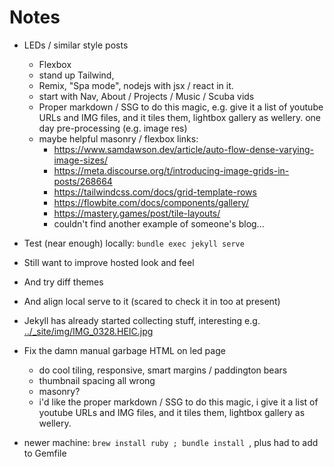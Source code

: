 # Notes

- LEDs / similar style posts
    - Flexbox
    - stand up Tailwind, 
    - Remix, "Spa mode", nodejs with jsx / react in it.
    - start with Nav, About / Projects / Music / Scuba vids
    - Proper markdown / SSG to do this magic, e.g. give it a list of youtube URLs and IMG files, and it tiles them, lightbox gallery as wellery. one day pre-processing (e.g. image res)
    - maybe helpful masonry / flexbox links:
        - https://www.samdawson.dev/article/auto-flow-dense-varying-image-sizes/
        - https://meta.discourse.org/t/introducing-image-grids-in-posts/268664
        - https://tailwindcss.com/docs/grid-template-rows
        - https://flowbite.com/docs/components/gallery/
        - https://mastery.games/post/tile-layouts/
        - couldn't find another example of someone's blog...

- Test (near enough) locally: `bundle exec jekyll serve`
- Still want to improve hosted look and feel
- And try diff themes
- And align local serve to it (scared to check it in too at present)
- Jekyll has already started collecting stuff, interesting e.g. [../_site/img/IMG_0328.HEIC.jpg](../_site/img/IMG_0328.HEIC.jpg)
- Fix the damn manual garbage HTML on led page
    - do cool tiling, responsive, smart margins / paddington bears
    - thumbnail spacing all wrong
    - masonry?
    - i'd like the proper markdown / SSG to do this magic, i give it a list of youtube URLs and IMG files, and it tiles them, lightbox gallery as wellery.
- newer machine: `brew install ruby ; bundle install `, plus had to add to Gemfile
